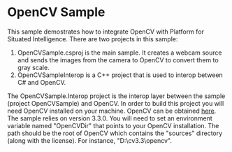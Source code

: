 # OpenCV Sample

This sample demostrates how to integrate OpenCV with Platform for Situated Intelligence. There are two projects in this sample:
  1) OpenCVSample.csproj is the main sample. It creates a webcam source and sends the images from the camera to OpenCV to convert them to gray scale.
  2) OpenCVSampleInterop is a C++ project that is used to interop between C# and OpenCV.

The OpenCVSample.Interop project is the interop layer between the sample (project OpenCVSample) and OpenCV. In order to build this project you will need OpenCV installed on your machine. OpenCV can be obtained [here](http://opencv.org/releases.html). The sample relies on version 3.3.0. You will need to set an environment variable named "OpenCVDir" that points to your OpenCV installation. The path should be the root of OpenCV which contains the "sources" directory (along with the license). For instance, "D:\cv3.3\opencv".

